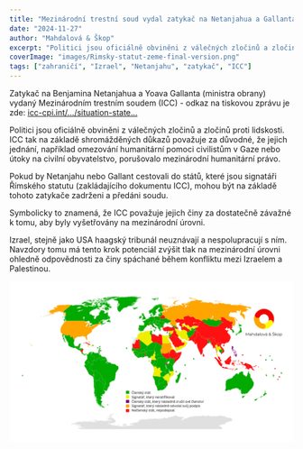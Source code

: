 ```yaml
---
title: "Mezinárodní trestní soud vydal zatykač na Netanjahua a Gallanta"
date: "2024-11-27"
author: "Mahdalová & Škop"
excerpt: "Politici jsou oficiálně obviněni z válečných zločinů a zločinů proti lidskosti."
coverImage: "images/Rimsky-statut-zeme-final-version.png"
tags: ["zahraničí", "Izrael", "Netanjahu", "zatykač", "ICC"]
---
```

Zatykač na Benjamina Netanjahua a Yoava Gallanta (ministra obrany) vydaný Mezinárodním trestním soudem (ICC) - odkaz na tiskovou zprávu je zde: [icc-cpi.int/…/situation-state…](https://www.icc-cpi.int/news/situation-state-palestine-icc-pre-trial-chamber-i-rejects-state-israels-challenges)

Politici jsou oficiálně obviněni z válečných zločinů a zločinů proti lidskosti. ICC tak na základě shromážděných důkazů považuje za důvodné, že jejich jednání, například omezování humanitární pomoci civilistům v Gaze nebo útoky na civilní obyvatelstvo, porušovalo mezinárodní humanitární právo.

Pokud by Netanjahu nebo Gallant cestovali do států, které jsou signatáři Římského statutu (zakládajícího dokumentu ICC), mohou být na základě tohoto zatykače zadrženi a předáni soudu.

Symbolicky to znamená, že ICC považuje jejich činy za dostatečně závažné k tomu, aby byly vyšetřovány na mezinárodní úrovni.

Izrael, stejně jako USA haagský tribunál neuznávají a nespolupracují s ním. Navzdory tomu má tento krok potenciál zvýšit tlak na mezinárodní úrovni ohledně odpovědnosti za činy spáchané během konfliktu mezi Izraelem a Palestinou.

![Signatáři tzv. Římskýho statutu - země, které by politiky měly vydat na základě zatykače Mezinárodního trestního soudu](images/Rimsky-statut-zeme-final-version.png)
